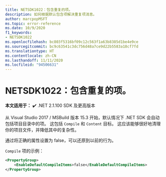 ```yaml
---
title: NETSDK1022：包含重复的项。
description: 如何根据默认包含项解决重复项消息。
author: marcpopMSFT
ms.topic: error-reference
ms.date: 10/9/2020
f1_keywords:
- NETSDK1022
ms.openlocfilehash: bc803f5316bf09c12c563f1a63b8385d1be4e9ce
ms.sourcegitcommit: bc9c63541c3dc756d48a7ce9d22b5583a18cf7fd
ms.translationtype: HT
ms.contentlocale: zh-CN
ms.lasthandoff: 11/11/2020
ms.locfileid: "94506631"
---
```

# <a name="netsdk1022-duplicate-items-were-included"></a>NETSDK1022：包含重复的项。

**本文适用于：** ✔️ .NET 2.1.100 SDK 及更高版本

从 Visual Studio 2017 / MSBuild 版本 15.3 开始，默认情况下 .NET SDK 会自动包括项目目录中的项。  这包括 `Compile` 和 `Content` 目标。  这应该能够很好地清理你的项目文件，并降低其中的复杂性。

通过将正确的属性设置为 false，可以还原到以前的行为。

`Compile` 项的示例：

```xml
<PropertyGroup>
    <EnableDefaultCompileItems>false</EnableDefaultCompileItems>
</PropertyGroup>
```
